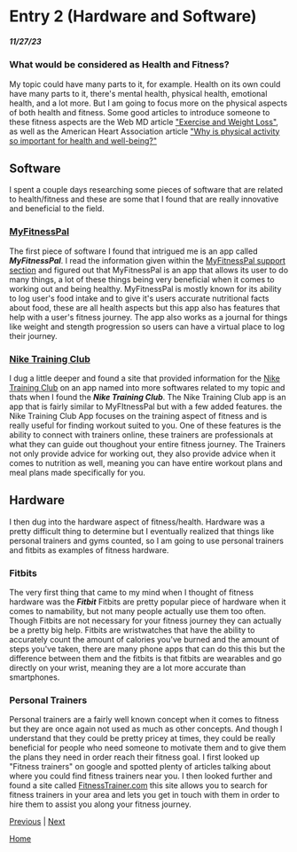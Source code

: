 # Entry 2 (Hardware and Software)
##### 11/27/23

### What would be considered as Health and Fitness?

My topic could have many parts to it, for example. Health on its own could have many parts to it, there's mental health, physical health, emotional health, and a lot more. But I am going to focus more on the physical aspects of both health and fitness. Some good articles to introduce someone to these fitness aspects are the Web MD article ["Exercise and Weight Loss"](https://www.webmd.com/fitness-exercise/exercise-weight-control), as well as the American Heart Association article ["Why is physical activity so important for health and well-being?"](https://www.heart.org/en/healthy-living/fitness/fitness-basics/why-is-physical-activity-so-important-for-health-and-wellbeing)

## Software 

I spent a couple days researching some pieces of software that are related to health/fitness and these are some that I found that are really innovative and beneficial to the field.

### [MyFitnessPal](https://www.myfitnesspal.com)

The first piece of software I found that intrigued me is an app called **_MyFitnessPal_**. I read the information given within the [MyFitnessPal support section](https://support.myfitnesspal.com/hc/en-us/articles/360032626011-How-does-MyFitnessPal-work-) and figured out that MyFitnessPal is an app that allows its user to do many things, a lot of these things being very beneficial when it comes to working out and being healthy. MyFitnessPal is mostly known for its ability to log user's food intake and to give it's users accurate nutritional facts about food, these are all health aspects but this app also has features that help with a user's fitness journey. The app also works as a journal for things like weight and stength progression so users can have a virtual place to log their journey. 

### [Nike Training Club](https://www.nike.com/ntc-app)

I dug a little deeper and found a site that provided information for the [Nike Training Club](https://www.nike.com/ntc-app) on an app named  into more softwares related to my topic and thats when I found the **_Nike Training Club_**. The Nike Training Club app is an app that is fairly similar to MyFItnessPal but with a few added features. the Nike Training Club App focuses on the training aspect of fitness and is really useful for finding workout suited to you. One of these features is the ability to connect with trainers online, these trainers are professionals at what they can guide out thoughout your entire fitness journey. The Trainers not only provide advice for working out, they also provide advice when it comes to nutrition as well, meaning you can have entire workout plans and meal plans made specifically for you.

## Hardware

I then dug into the hardware aspect of fitness/health. Hardware was a pretty difficult thing to determine but I eventually realized that things like personal trainers and gyms counted, so I am going to use personal trainers and fitbits as examples of fitness hardware. 

### Fitbits 

The very first thing that came to my mind when I thought of fitness hardware was the _**Fitbit**_ Fitbits are pretty popular piece of hardware when it comes to namability, but not many people actually use them too often. Though Fitbits are not necessary for your fitness journey they can actually be a pretty big help. Fitbits are wristwatches that have the ability to accurately count the amount of calories you've burned and the amount of steps you've taken, there are many phone apps that can do this this but the difference between them and the fitbits is that fitbits are wearables and go directly on your wrist, meaning they are a lot more accurate than smartphones. 

### Personal Trainers

Personal trainers are a fairly well known concept when it comes to fitness but they are once again not used as much as other concepts. And though I understand that they could be pretty pricey at times, they could be really beneficial for people who need someone to motivate them and to give them the plans they need in order reach their fitness goal. I first looked up "Fitness trainers" on google and spotted plenty of articles talking about where you could find fitness trainers near you. I then looked further and found a site called [FitnessTrainer.com](https://fitnesstrainer.com/) this site allows you to search for fitness trainers in your area and lets you get in touch with them in order to hire them to assist you along your fitness journey.













[Previous](entry01.md) | [Next](entry03.md)

[Home](../README.md)
